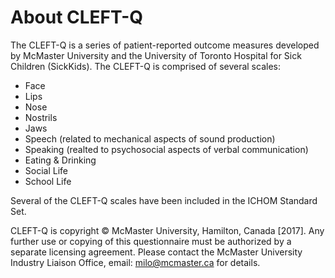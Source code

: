 # About CLEFT-Q

The CLEFT-Q is a series of patient-reported outcome measures developed by McMaster University and the University of Toronto Hospital for Sick Children (SickKids). The CLEFT-Q is comprised of several scales:

- Face
- Lips
- Nose
- Nostrils
- Jaws
- Speech (related to mechanical aspects of sound production)
- Speaking (realted to psychosocial aspects of verbal communication)
- Eating & Drinking
- Social Life
- School Life

Several of the CLEFT-Q scales have been included in the ICHOM Standard Set.

CLEFT-Q is copyright © McMaster University, Hamilton, Canada [2017]. Any further use or copying of this questionnaire must be authorized by a separate licensing agreement. Please contact the McMaster University Industry Liaison Office, email: milo@mcmaster.ca for details.

